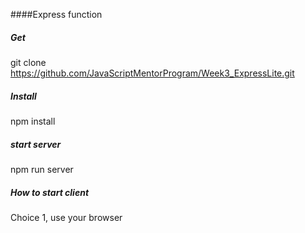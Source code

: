 ####Express function


##### Get
git clone https://github.com/JavaScriptMentorProgram/Week3_ExpressLite.git

##### Install
npm install

##### start server
npm run server

##### How to start client
Choice 1, use your browser
